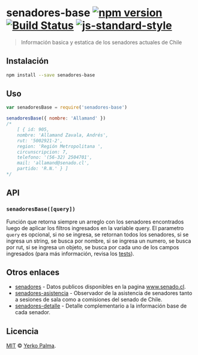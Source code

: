 # senadores-base [![npm version](https://img.shields.io/npm/v/senadores-base.svg?style=flat-square)](https://www.npmjs.com/package/senadores-base) [![Build Status](https://img.shields.io/travis/YerkoPalma/senadores-base/master.svg?style=flat-square)](https://travis-ci.org/YerkoPalma/senadores-base) [![js-standard-style](https://img.shields.io/badge/code%20style-standard-brightgreen.svg?style=flat-square)](https://github.com/feross/standard)

> Información basica y estatica de los senadores actuales de Chile

## Instalación

```bash
npm install --save senadores-base
```

## Uso

```javascript
var senadoresBase = require('senadores-base')

senadoresBase({ nombre: 'Allamand' })
/*
    [ { id: 905,
    nombre: 'Allamand Zavala, Andrés',
    rut: '5002921-2',
    region: 'Región Metropolitana ',
    circunscripcion: 7,
    telefono: '(56-32) 2504701',
    mail: 'allamand@senado.cl',
    partido: 'R.N.' } ]
*/
```

## API

### `senadoresBase([query])`

Función que retorna siempre un arreglo con los senadores encontrados luego de aplicar los filtros ingresados en la variable query. El parametro `query` es opcional, si no se ingresa, se retornan todos los senadores, si se ingresa un string, se busca por nombre, si se ingresa un numero, se busca por rut, si se ingresa un objeto, se busca por cada uno de los campos ingresados (para más información, revisa los [tests](/test.js)).

## Otros enlaces

- [senadores](https://github.com/YerkoPalma/senadores) - Datos publicos disponibles en la pagina www.senado.cl.
- [senadores-asistencia](https://github.com/YerkoPalma/senadores-asistencia) - Observador de la asistencia de senadores tanto a sesiones de sala como a comisiones del senado de Chile.
- [senadores-detalle](https://github.com/YerkoPalma/senadores-detalle) - Detalle complementario a la información base de cada senador.

## Licencia

[MIT](/license) © [Yerko Palma](https://github.com/YerkoPalma).
